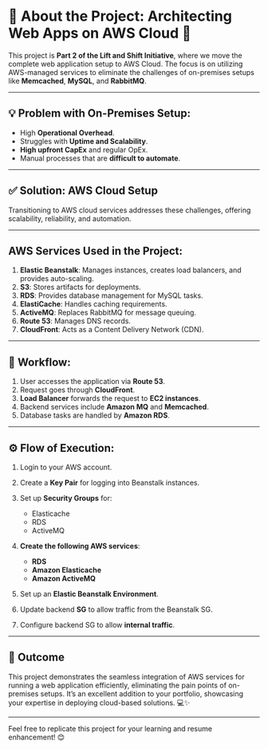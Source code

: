 # 🌟 About the Project: **Architecting Web Apps on AWS Cloud** 🌟

This project is **Part 2 of the Lift and Shift Initiative**, where we move the complete web application setup to AWS Cloud. The focus is on utilizing AWS-managed services to eliminate the challenges of on-premises setups like **Memcached**, **MySQL**, and **RabbitMQ**.

---

## 💡 Problem with On-Premises Setup:
- High **Operational Overhead**.
- Struggles with **Uptime and Scalability**.
- **High upfront CapEx** and regular OpEx.
- Manual processes that are **difficult to automate**.

---

## ✅ Solution: AWS Cloud Setup
Transitioning to AWS cloud services addresses these challenges, offering scalability, reliability, and automation.

---

## AWS Services Used in the Project:
1. **Elastic Beanstalk**: Manages instances, creates load balancers, and provides auto-scaling.  
2. **S3**: Stores artifacts for deployments.  
3. **RDS**: Provides database management for MySQL tasks.  
4. **ElastiCache**: Handles caching requirements.  
5. **ActiveMQ**: Replaces RabbitMQ for message queuing.  
6. **Route 53**: Manages DNS records.  
7. **CloudFront**: Acts as a Content Delivery Network (CDN).

---

## 🚀 Workflow:
1. User accesses the application via **Route 53**.
2. Request goes through **CloudFront**.
3. **Load Balancer** forwards the request to **EC2 instances**.
4. Backend services include **Amazon MQ** and **Memcached**.
5. Database tasks are handled by **Amazon RDS**.

---

## ⚙️ Flow of Execution:
1. Login to your AWS account.  
2. Create a **Key Pair** for logging into Beanstalk instances.  
3. Set up **Security Groups** for:
   - Elasticache
   - RDS
   - ActiveMQ  

4. **Create the following AWS services**:
   - **RDS**
   - **Amazon Elasticache**
   - **Amazon ActiveMQ**  

5. Set up an **Elastic Beanstalk Environment**.  
6. Update backend **SG** to allow traffic from the Beanstalk SG.  
7. Configure backend SG to allow **internal traffic**.

---

## 🌈 Outcome  
This project demonstrates the seamless integration of AWS services for running a web application efficiently, eliminating the pain points of on-premises setups. It’s an excellent addition to your portfolio, showcasing your expertise in deploying cloud-based solutions. 💻✨

---

Feel free to replicate this project for your learning and resume enhancement! 😊

